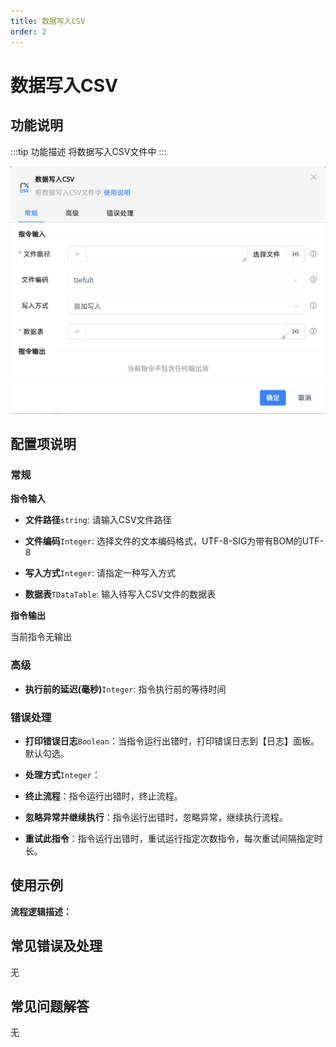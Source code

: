 ```yaml
---
title: 数据写入CSV
order: 2
---
```


# 数据写入CSV

## 功能说明

:::tip 功能描述
将数据写入CSV文件中
:::

![数据写入CSV](../../../assets/数据写入CSV_command.png)

## 配置项说明

### 常规

**指令输入**

- **文件路径**`string`: 请输入CSV文件路径

- **文件编码**`Integer`: 选择文件的文本编码格式，UTF-8-SIG为带有BOM的UTF-8

- **写入方式**`Integer`: 请指定一种写入方式

- **数据表**`TDataTable`: 输入待写入CSV文件的数据表


**指令输出**

当前指令无输出

### 高级

- **执行前的延迟(毫秒)**`Integer`: 指令执行前的等待时间

### 错误处理

- **打印错误日志**`Boolean`：当指令运行出错时，打印错误日志到【日志】面板。默认勾选。

- **处理方式**`Integer`：

 - **终止流程**：指令运行出错时，终止流程。

 - **忽略异常并继续执行**：指令运行出错时，忽略异常，继续执行流程。

 - **重试此指令**：指令运行出错时，重试运行指定次数指令，每次重试间隔指定时长。

## 使用示例

**流程逻辑描述：** 

## 常见错误及处理

无

## 常见问题解答

无

